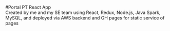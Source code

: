#Portal PT React App  
Created by me and my SE team using React, Redux, Node.js, Java Spark, MySQL, and deployed via AWS backend and GH pages for static service of pages
